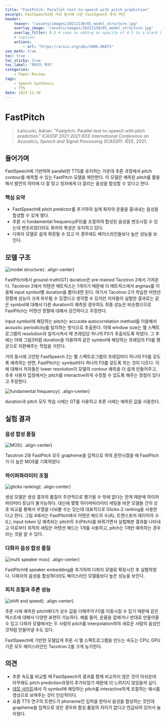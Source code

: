 ```yaml
---
title: "FastPitch: Parallel text-to-speech with pitch prediction"
excerpt: FastSpeech2와 거의 동시에 나온 FastSpeech 후속 버전
header:
    teaser: "/assets/images/20211130/01_model_structure.jpg"
    overlay_image: "/assets/images/20211130/01_model_structure.jpg"
    overlay_filter: 0.5 # same as adding an opacity of 0.5 to a black background
    # caption: 
    actions:
        - url: "https://arxiv.org/abs/2006.06873"
use_math: true
toc: true
toc_sticky: true
toc_label: "페이지 목차"
categories: 
    - Paper Review
tags: 
    - Speech Synthesis
    - TTS
date: 2021-11-30
---
```


# FastPitch

> Łańcucki, Adrian. "Fastpitch: Parallel text-to-speech with pitch prediction." *ICASSP 2021-2021 IEEE International Conference on Acoustics, Speech and Signal Processing (ICASSP)*. IEEE, 2021.

## 들어가며

FastSpeech에 기반하여 parallel한 TTS를 유지하는 가운데 추론 과정에서 pitch contour를 예측할 수 있는 FastPitch 모델을 제안한다. 이 모델은 예측된 pitch를 활용해서 발언의 의미에 더 잘 맞고 청자에게 더 끌리는 음성을 합성할 수 있다고 한다.

### 핵심 요약

- FastSpeech에 pitch predictor를 추가하여 실제 화자의 운율을 흉내내는 음성을 합성할 수 있게 했다.
- 추론 시 fundamental frequency(F0)를 조절하여 합성된 음성을 변조시킬 수 있는데 변조되었더라도 화자의 특성은 유지하고 있다.
- 다화자 모델로 쉽게 확장될 수 있고 이 경우에도 베이스라인들보다 높은 성능을 보인다.

## 모델 구조

![model structure](/assets/images/20211130/01_model_structure.jpg){: .align-center}  

FastPitch에서 ground-truth(GT) duration은 pre-trained Tacotron 2에서 가져온다. Tacotron 2에서 어텐션 매트릭스는 1개이기 때문에 이 매트릭스에서 argmax를 이용해 input symbol별 duration을 뽑아내면 된다. 여기서 Tacotron 2가 학습한 어텐션 정렬에 성능이 크게 좌우될 수 있겠다고 생각할 수 있지만 저자들이 실험한 결과로는 같은 symbol에 대해서 다른 duration이 예측된 경우여도 최종 성능은 비슷했으므로 FastPitch는 어텐션 정렬에 대해서 강건하다고 주장한다.

input symbol에 해당하는 pitch는 accurate autocorrelation method를 이용해서 acoustic periodicity를 탐지하는 방식으로 추출한다. 이때 window size는 멜 스펙트로그램의 resolution과 일치시켜서 매 프레임당 하나의 F0가 추출되도록 하였다. 그 후에는 아래 그림3처럼 duration을 이용하여 같은 symbol에 해당하는 프레임의 F0를 평균으로 치환해주는 작업을 거친다. 

거의 동시에 고안된 FastSpeech 2는 멜 스펙트로그램의 프레임마다 하나의 F0를 갖도록 예측하는 반면, FastPitch는 symbol마다 하나의 F0를 갖도록 하는 것이 다르다. 이에 대해서 저자들은 lower resolution이  모델의 contour 예측을 더 쉽게 만들어주고, 추후 사용자 입장에서는 pitch를 interactive하게 수정할 수 있도록 해주는 장점이 있다고 주장한다.

![fundamental frequency](/assets/images/20211130/02_fundamental_frequency.jpg){: .align-center}  

duration과 pitch 모두 학습 시에는 GT를 사용하고 추론 시에는 예측된 값을 사용한다.

## 실험 결과

### 음성 합성 품질

![MOS](/assets/images/20211130/03_mos.jpg){: .align-center}  

Tacotron 2와 FastPitch 모두 grapheme을 입력으로 하여 훈련시켰을 때 FastPitch가 더 높은 MOS를 기록하였다.

### 하이퍼파라미터 조절

![glicko ranking](/assets/images/20211130/04_glicko_rank.jpg){: .align-center}  

생성 모델은 생성 결과의 품질이 주관적으로 평가될 수 밖에 없다는 한계 때문에 하이퍼파라미터 튜닝이 불가능하다. 대신에 몇몇 하이퍼파라미터 세팅을 바꾼 모델들 간의 상호 비교를 통해서 우열을 나눠볼 수는 있는데 대표적으로 Glicko-2 ranking을 사용한다고 한다. 그림 4에서는 FastPitch에서 어텐션 헤드의 수(A), 트랜스포머 레이어의 수(L), input token 당 예측되는 pitch의 수(Pitch)를 바꿔가면서 실험해본 결과를 나타내고 이로부터 최적의 세팅은 어텐션 헤드는 1개를 사용하고, pitch는 1개만 예측하는 경우라는 것을 알 수 있다.

### 다화자 음성 합성 품질

![multi speaker mos](/assets/images/20211130/05_multi_speaker_mos.jpg){: .align-center}  

FastPitch에 speaker embedding을 추가하여 다화자 모델로 확장시킨 후 실험하였다. 다화자의 음성을 합성하더라도 베이스라인 모델들보다 높은 성능을 보인다.

### 피치 조절과 추론 성능

![shift and speed](/assets/images/20211130/06_shift_and_speed.jpg){: .align-center}  

추론 시에 예측된 pitch에다가 상수 값을 더해주어 F0를 이동시킬 수 있기 때문에 같은 텍스트에 대해서 다양한 표현이 가능하다. 예를 들어, 운율을 없애거나 반대로 만들어줄 수 있고 다화자 모델에서는 두 사람의 pitch를 interpolation하여 새로운 사람의 음성인 것처럼 만들어낼 수도 있다. 

FastSpeech에 기반한 모델답게 추론 시 멜 스펙트로그램을 만드는 속도는 CPU, GPU 기준 모두 베이스라인인 Tacotron 2를 크게 능가한다.

## 의견

- 추론 속도를 비교할 때 FastSpeech의 결과를 함께 비교하지 않은 것이 아쉬운데 아무래도 pitch prediction과정이 추가되었기 때문에 더 느려지지 않았을까 싶다.
- [데모 사이트](https://fastpitch.github.io/)에서 각 symbol에 해당하는 pitch를 interactive하게 조절하는 예시를 영상으로 보여주는 것이 인상적이다.
- 요즘 TTS 연구의 트렌드가 phoneme인 입력을 받아서 음성을 합성하는 것인데 grapheme을 입력으로 넣은 경우와 합성 품질의 차이가 없다고 언급되어 있어서 놀라웠다.